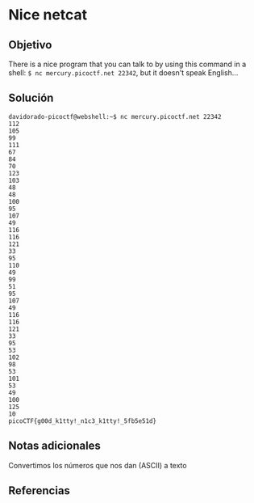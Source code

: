 # Nice netcat

## Objetivo
There is a nice program that you can talk to by using this command in a shell: `$ nc mercury.picoctf.net 22342`, but it doesn't speak English...
## Solución
```
davidorado-picoctf@webshell:~$ nc mercury.picoctf.net 22342
112 
105 
99 
111 
67 
84 
70 
123 
103 
48 
48 
100 
95 
107 
49 
116 
116 
121 
33 
95 
110 
49 
99 
51 
95 
107 
49 
116 
116 
121 
33 
95 
53 
102 
98 
53 
101 
53 
49 
100 
125 
10 
picoCTF{g00d_k1tty!_n1c3_k1tty!_5fb5e51d}
```
## Notas adicionales
Convertimos los números que nos dan (ASCII) a texto 
## Referencias